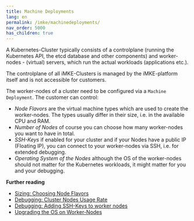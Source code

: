 ```yaml
---
title: Machine Deployments
lang: en
permalink: /imke/machinedeployments/
nav_order: 5000
has_children: true
---
```


A Kubernetes-Cluster typically consists of a controlplane (running the Kubernetes API, the etcd database and other components) and worker-nodes - (virtual) servers, which run the actual workloads (applications etc.).

The controlplane of all iMKE-Clusters is managed by the iMKE-platform itself and is not accessible for customers.

The worker-nodes of a cluster need to be configured via a `Machine Deployment`. The customer can control:

* *Node Flavors* are the virtual machine types which are used to create the worker-nodes. The types usually differ in their size, i.e. in the available CPU and RAM.
* *Number of Nodes* of course you can choose how many worker-nodes you want to have in total.
* *SSH-Keys* if enabled for your cluster and if your Nodes have a public IP (Floating IP), you can connect to your worker-nodes via SSH, i.e. for extended debugging.
* *Operating System of the Nodes* although the OS of the worker-nodes should not matter for the Kubernetes workloads, it might matter for you and your debugging.

**Further reading**
* [Sizing: Choosing Node Flavors](/imke/machindeployments/nodeflavors/)
* [Debugging: Cluster Nodes Usage Rate](/imke/machinedeployments/clusternodesusagerate/)
* [Debugging: Adding SSH-Keys to worker nodes](/imke/machinedeployments/add_ssh_key/)
* [Upgrading the OS on Worker-Nodes](/imke/machinedeployments/upgradingnodeos/)
